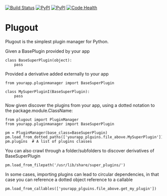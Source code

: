 [![Build Status](https://travis-ci.org/mistercrunch/plugout.svg?branch=master)](https://travis-ci.org/mistercrunch/plugout)
[![PyPI](https://img.shields.io/pypi/pyversions/plugout.svg?maxAge=2592000)](https://pypi.python.org/pypi/plugout)
[![PyPI](https://img.shields.io/pypi/v/plugout.svg?maxAge=2592000)](https://pypi.python.org/pypi/plugout)
[![Code Health](https://landscape.io/github/mistercrunch/plugout/master/landscape.svg?style=flat)](https://landscape.io/github/mistercrunch/plugout/master)


# Plugout

Plugout is the simplest plugin manager for Python.

Given a BasePlugin provided by your app

    class BaseSuperPlugin(object):
        pass

Provided a derivative added externally to your app

    from yourapp.pluginmanager import BaseSuperPlugin

    class MySuperPluginI(BaseSuperPlugin):
        pass

Now given discover the plugins from your app, using a dotted notation to
the package.module.ClassName:

    from plugout import PluginManager
    from yourapp.pluginmanager import BaseSuperPlugin

    pm = PluginManager(base_class=BaseSuperPlugin)
    pm.load_from_dotted_paths(['yourapp_plguins.file_above.MySuperPlugin'])
    pm.plugins  # A list of plugins classes

You can also crawl through a folder/subfolders to discover derivatives of
BaseSuperPlugin

    pm.load_from_filepath('/usr/lib/share/super_plugins/')

In some cases, importing plugins can lead to circular dependencies, in that
case you can reference a dotted object reference to a callable

    pm.load_from_callables(['yourapp_plguins.file_above.get_my_plugin'])

